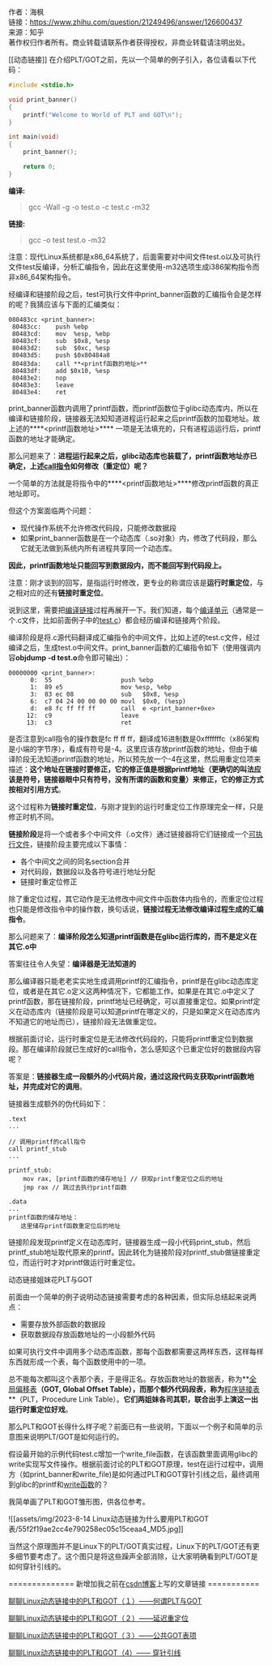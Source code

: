 作者：海枫  
链接：https://www.zhihu.com/question/21249496/answer/126600437  
来源：知乎  
著作权归作者所有。商业转载请联系作者获得授权，非商业转载请注明出处。  
  
[[动态链接]]
在介绍PLT/GOT之前，先以一个简单的例子引入，各位请看以下代码：

```c
#include <stdio.h>

void print_banner()
{
    printf("Welcome to World of PLT and GOT\n");
}

int main(void)
{
    print_banner();

    return 0;
}
```

**编译:**

> gcc -Wall -g -o test.o -c test.c -m32

**链接:**

> gcc -o test test.o -m32

注意：现代Linux系统都是x86_64系统了，后面需要对中间文件test.o以及可执行文件test反编译，分析汇编指令，因此在这里使用-m32选项生成i386架构指令而非x86_64架构指令。

经编译和链接阶段之后，test可执行文件中print_banner函数的汇编指令会是怎样的呢？我猜应该与下面的汇编类似：

```text
080483cc <print_banner>:
 80483cc:    push %ebp
 80483cd:    mov  %esp, %ebp
 80483cf:    sub  $0x8, %esp
 80483d2:    sub  $0xc, %esp
 80483d5:    push $0x80484a8  
 80483da:    call **<printf函数的地址>**
 80483df:    add $0x10, %esp
 80483e2:    nop
 80483e3:    leave
 80483e4:    ret
```

print_banner函数内调用了printf函数，而printf函数位于glibc动态库内，所以在编译和链接阶段，链接器无法知知道进程运行起来之后printf函数的加载地址。故上述的****<printf函数地址>**** 一项是无法填充的，只有进程运运行后，printf函数的地址才能确定。

那么问题来了：**进程运行起来之后，glibc动态库也装载了，printf函数地址亦已确定，上述[call指令](https://www.zhihu.com/search?q=call%E6%8C%87%E4%BB%A4&search_source=Entity&hybrid_search_source=Entity&hybrid_search_extra=%7B%22sourceType%22%3A%22answer%22%2C%22sourceId%22%3A126600437%7D)如何修改（重定位）呢？**

一个简单的方法就是将指令中的****<printf函数地址>****修改printf函数的真正地址即可。

但这个方案面临两个问题：

- 现代操作系统不允许修改代码段，只能修改数据段
- 如果print_banner函数是在一个动态库（.so对象）内，修改了代码段，那么它就无法做到系统内所有进程共享同一个动态库。

  

**因此，printf函数地址只能回写到数据段内，而不能回写到代码段上。**

注意：刚才谈到的回写，是指运行时修改，更专业的称谓应该是**运行时重定位**，与之相对应的还有**链接时重定位**。

说到这里，需要把[编译链接](https://www.zhihu.com/search?q=%E7%BC%96%E8%AF%91%E9%93%BE%E6%8E%A5&search_source=Entity&hybrid_search_source=Entity&hybrid_search_extra=%7B%22sourceType%22%3A%22answer%22%2C%22sourceId%22%3A126600437%7D)过程再展开一下。我们知道，每个[编译单元](https://www.zhihu.com/search?q=%E7%BC%96%E8%AF%91%E5%8D%95%E5%85%83&search_source=Entity&hybrid_search_source=Entity&hybrid_search_extra=%7B%22sourceType%22%3A%22answer%22%2C%22sourceId%22%3A126600437%7D)（通常是一个.c文件，比如前面例子中的[test.c](https://www.zhihu.com/search?q=test.c&search_source=Entity&hybrid_search_source=Entity&hybrid_search_extra=%7B%22sourceType%22%3A%22answer%22%2C%22sourceId%22%3A126600437%7D)）都会经历编译和链接两个阶段。

编译阶段是将.c源代码翻译成汇编指令的中间文件，比如上述的test.c文件，经过编译之后，生成test.o中间文件。print_banner函数的汇编指令如下（使用强调内容**objdump -d test.o**命令即可输出）：

```text
00000000 <print_banner>:
      0:  55                   push %ebp
      1:  89 e5                mov %esp, %ebp
      3:  83 ec 08             sub   $0x8, %esp
      6:  c7 04 24 00 00 00 00 movl  $0x0, (%esp)
      d:  e8 fc ff ff ff       call  e <print_banner+0xe>
     12:  c9                   leave
     13:  c3                   ret
```

是否注意到call指令的操作数是fc ff ff ff，翻译成16进制数是0xfffffffc（x86架构是小端的字节序），看成有符号是-4。这里应该存放printf函数的地址，但由于编译阶段无法知道printf函数的地址，所以预先放一个-4在这里，然后用重定位项来描述：**这个地址在链接时要修正，它的修正值是根据printf地址（更确切的叫法应该是符号，链接器眼中只有符号，没有所谓的函数和变量）来修正，它的修正方式按相对引用方式**。

这个过程称为**链接时重定位**，与刚才提到的运行时重定位工作原理完全一样，只是修正时机不同。

**链接阶段**是将一个或者多个中间文件（.o文件）通过链接器将它们链接成一个[可执行文件](https://www.zhihu.com/search?q=%E5%8F%AF%E6%89%A7%E8%A1%8C%E6%96%87%E4%BB%B6&search_source=Entity&hybrid_search_source=Entity&hybrid_search_extra=%7B%22sourceType%22%3A%22answer%22%2C%22sourceId%22%3A126600437%7D)，链接阶段主要完成以下事情：

- 各个中间文之间的同名section合并
- 对代码段，数据段以及各符号进行地址分配
- 链接时重定位修正

  

除了重定位过程，其它动作是无法修改中间文件中函数体内指令的，而重定位过程也只能是修改指令中的操作数，换句话说，**链接过程无法修改编译过程生成的汇编指令**。

那么问题来了：**编译阶段怎么知道printf函数是在glibc运行库的，而不是定义在其它.o中**

答案往往令人失望：**编译器是无法知道的**

那么编译器只能老老实实地生成调用printf的汇编指令，printf是在glibc动态库定位，或者是在其它.o定义这两种情况下，它都能工作。如果是在其它.o中定义了printf函数，那在链接阶段，printf地址已经确定，可以直接重定位。如果printf定义在动态库内（链接阶段是可以知道printf在哪定义的，只是如果定义在动态库内不知道它的地址而已），链接阶段无法做重定位。

根据前面讨论，运行时重定位是无法修改代码段的，只能将printf重定位到数据段。那在编译阶段就已生成好的call指令，怎么感知这个已重定位好的数据段内容呢？

答案是：**链接器生成一段额外的小代码片段，通过这段代码支获取printf函数地址，并完成对它的调用**。

链接器生成额外的伪代码如下：

```text
.text
...

// 调用printf的call指令
call printf_stub
...

printf_stub:
    mov rax, [printf函数的储存地址] // 获取printf重定位之后的地址
    jmp rax // 跳过去执行printf函数

.data
...
printf函数的储存地址：
　　这里储存printf函数重定位后的地址
```

链接阶段发现printf定义在动态库时，链接器生成一段小代码print_stub，然后printf_stub地址取代原来的printf。因此转化为链接阶段对printf_stub做链接重定位，而运行时才对printf做运行时重定位。

动态链接姐妹花PLT与GOT

前面由一个简单的例子说明动态链接需要考虑的各种因素，但实际总结起来说两点：

- 需要存放外部函数的数据段
- 获取数据段存放函数地址的一小段额外代码

  

如果可执行文件中调用多个动态库函数，那每个函数都需要这两样东西，这样每样东西就形成一个表，每个函数使用中的一项。

总不能每次都叫这个表那个表，于是得正名。存放函数地址的数据表，称为**[全局偏移表](https://www.zhihu.com/search?q=%E5%85%A8%E5%B1%80%E5%81%8F%E7%A7%BB%E8%A1%A8&search_source=Entity&hybrid_search_source=Entity&hybrid_search_extra=%7B%22sourceType%22%3A%22answer%22%2C%22sourceId%22%3A126600437%7D)**（GOT, Global Offset Table），而那个额外代码段表，称为**[程序链接表](https://www.zhihu.com/search?q=%E7%A8%8B%E5%BA%8F%E9%93%BE%E6%8E%A5%E8%A1%A8&search_source=Entity&hybrid_search_source=Entity&hybrid_search_extra=%7B%22sourceType%22%3A%22answer%22%2C%22sourceId%22%3A126600437%7D)**（PLT，Procedure Link Table）。**它们两姐妹各司其职，联合出手上演这一出运行时重定位好戏**。

那么PLT和GOT长得什么样子呢？前面已有一些说明，下面以一个例子和简单的示意图来说明PLT/GOT是如何运行的。

假设最开始的示例代码test.c增加一个write_file函数，在该函数里面调用glibc的write实现写文件操作。根据前面讨论的PLT和GOT原理，test在运行过程中，调用方（如print_banner和write_file)是如何通过PLT和GOT穿针引线之后，最终调用到glibc的printf和[write函数](https://www.zhihu.com/search?q=write%E5%87%BD%E6%95%B0&search_source=Entity&hybrid_search_source=Entity&hybrid_search_extra=%7B%22sourceType%22%3A%22answer%22%2C%22sourceId%22%3A126600437%7D)的？

我简单画了PLT和GOT雏形图，供各位参考。

  

![[assets/img/2023-8-14 Linux动态链接为什么要用PLT和GOT表/55f2f19ae2cc4e790258ec05c15ceaa4_MD5.jpg]]

  

当然这个原理图并不是Linux下的PLT/GOT真实过程，Linux下的PLT/GOT还有更多细节要考虑了。这个图只是将这些躁声全部消除，让大家明确看到PLT/GOT是如何穿针引线的。

  

============== 新增加我之前在[csdn博客](https://www.zhihu.com/search?q=csdn%E5%8D%9A%E5%AE%A2&search_source=Entity&hybrid_search_source=Entity&hybrid_search_extra=%7B%22sourceType%22%3A%22answer%22%2C%22sourceId%22%3A126600437%7D)上写的文章链接 ===========

[聊聊Linux动态链接中的PLT和GOT（１）——何谓PLT与GOT](https://link.zhihu.com/?target=http%3A//blog.csdn.net/linyt/article/details/51635768)

[聊聊Linux动态链接中的PLT和GOT（２）——延迟重定位](https://link.zhihu.com/?target=http%3A//blog.csdn.net/linyt/article/details/51636753)

[聊聊Linux动态链接中的PLT和GOT（３）——公共GOT表项](https://link.zhihu.com/?target=http%3A//blog.csdn.net/linyt/article/details/51637832)

[聊聊Linux动态链接中的PLT和GOT（4）—— 穿针引线](https://link.zhihu.com/?target=http%3A//blog.csdn.net/linyt/article/details/51893258)